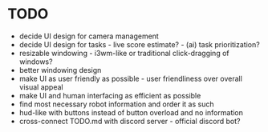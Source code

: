 # TODO

- decide UI design for camera management
- decide UI design for tasks
		- live score estimate?
		- (ai) task prioritization?
- resizable windowing
		- i3wm-like or traditional click-dragging of windows?
- better windowing design
- make UI as user friendly as possible
                - user friendliness over overall visual appeal
- make UI and human interfacing as efficient as possible
- find most necessary robot information and order it as such
- hud-like with buttons instead of button overload and no information 
- cross-connect TODO.md with discord server
                - official discord bot?
